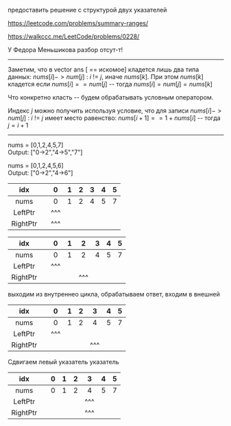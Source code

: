 предоставить решение с структурой двух указателей

https://leetcode.com/problems/summary-ranges/

https://walkccc.me/LeetCode/problems/0228/

У Федора Меньшикова разбор отсут-т!
_________

Заметим, что в vector<string> ans [ == искомое] кладется лишь два типа данных: $nums[i]->num[j] \ : \ i \ != \ j$, иначе $nums[k]$. 
При этом $nums[k]$ кладется если $nums[i] == num[j]$ -- тогда $nums[i] = num[j] = nums[k]$

Что конкретно класть -- будем обрабатывать условным оператором.

Индекс $j$ можно получить используя условие, что для записи $nums[i]->num[j] \ : \ i \ != \ j$ имеет место равенство: $nums[i + 1] == 1 + nums[i]$ -- тогда $j = i + 1$

_________

nums = [0,1,2,4,5,7]  
Output: ["0->2","4->5","7"]

nums = [0,1,2,4,5,6]  
Output: ["0->2","4->6"]


|    idx   	|   	|  0  	| 1 	| 2 	| 3 	| 4 	| 5 	|
|:--------:	|:-:	|:---:	|:-:	|:-:	|:-:	|:-:	|:-:	|
|   nums   	|   	|  0  	| 1 	| 2 	| 4 	| 5 	| 7 	|
|  LeftPtr 	|   	| ^^^ 	|   	|   	|   	|   	|   	|
| RightPtr 	|   	| ^^^ 	|   	|   	|   	|   	|   	|

|    idx   	|   	|  0  	| 1 	|  2  	| 3 	| 4 	| 5 	|
|:--------:	|:-:	|:---:	|:-:	|:---:	|:-:	|:-:	|:-:	|
|   nums   	|   	|  0  	| 1 	|  2  	| 4 	| 5 	| 7 	|
|  LeftPtr 	|   	| ^^^ 	|   	|     	|   	|   	|   	|
| RightPtr 	|   	|     	|   	| ^^^ 	|   	|   	|   	|

выходим из внутреннео цикла, обрабатываем ответ, входим в внешней

|    idx   	|   	|  0  	| 1 	|  2  	| 3 	| 4 	| 5 	|
|:--------:	|:-:	|:---:	|:-:	|:---:	|:-:	|:-:	|:-:	|
|   nums   	|   	|  0  	| 1 	|  2  	| 4 	| 5 	| 7 	|
|  LeftPtr 	|   	| ^^^ 	|   	|     	|   	|   	|   	|
| RightPtr 	|   	|     	|   	|     	|^^^  |   	|   	|

Сдвигаем левый указатель указатель

|    idx   	|   	| 0 	| 1 	| 2 	|  3  	| 4 	| 5 	|
|:--------:	|:-:	|:-:	|:-:	|:-:	|:---:	|:-:	|:-:	|
|   nums   	|   	| 0 	| 1 	| 2 	|  4  	| 5 	| 7 	|
|  LeftPtr 	|   	|   	|   	|   	| ^^^ 	|   	|   	|
| RightPtr 	|   	|   	|   	|   	| ^^^ 	|   	|   	|
